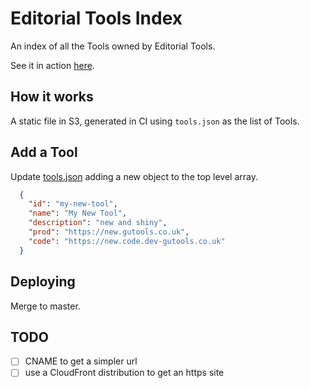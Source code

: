 # Editorial Tools Index

An index of all the Tools owned by Editorial Tools.

See it in action [here](https://s3-eu-west-1.amazonaws.com/tools.gutools.co.uk/index.html).

## How it works
A static file in S3, generated in CI using `tools.json` as the list of Tools.

## Add a Tool
Update [tools.json](./tools.json) adding a new object to the top level array.

```json
  {
    "id": "my-new-tool",
    "name": "My New Tool",
    "description": "new and shiny",
    "prod": "https://new.gutools.co.uk",
    "code": "https://new.code.dev-gutools.co.uk"
  }
```

## Deploying
Merge to master.

## TODO
- [ ] CNAME to get a simpler url
- [ ] use a CloudFront distribution to get an https site
